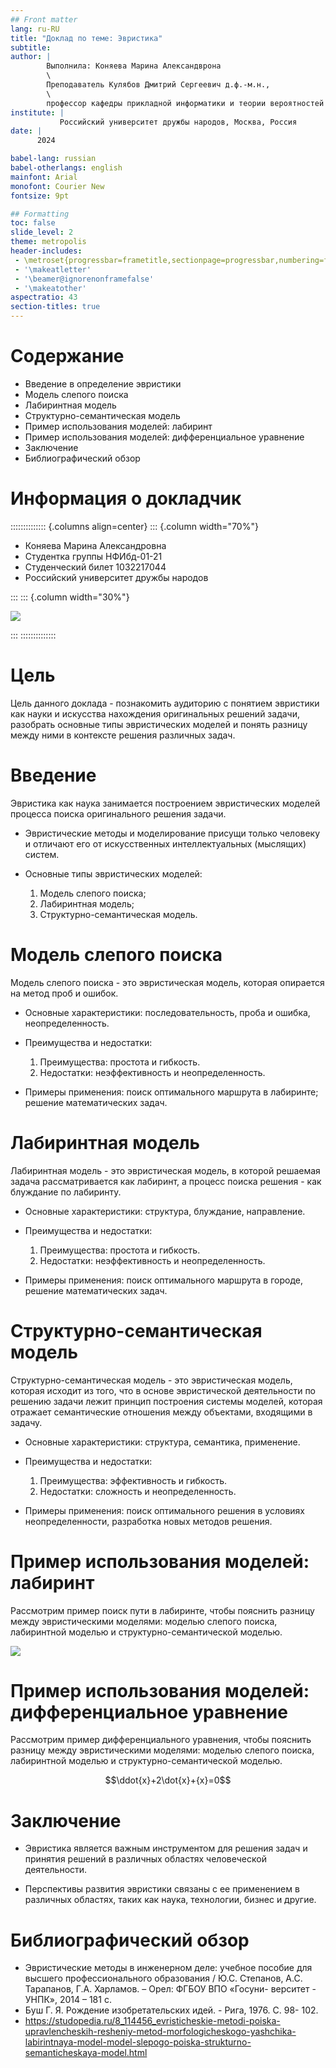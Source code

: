 ```yaml
---
## Front matter
lang: ru-RU
title: "Доклад по теме: Эвристика" 
subtitle: 
author: |
        Выполнила: Коняева Марина Александврона
        \
        Преподаватель Кулябов Дмитрий Сергеевич д.ф.-м.н.,
        \ 
        профессор кафедры прикладной информатики и теории вероятностей
institute: |
           Российский университет дружбы народов, Москва, Россия
date: |
      2024

babel-lang: russian
babel-otherlangs: english
mainfont: Arial
monofont: Courier New
fontsize: 9pt

## Formatting
toc: false
slide_level: 2
theme: metropolis
header-includes: 
 - \metroset{progressbar=frametitle,sectionpage=progressbar,numbering=fraction}
 - '\makeatletter'
 - '\beamer@ignorenonframefalse'
 - '\makeatother'
aspectratio: 43
section-titles: true
---
```


# Содержание

- Введение в определение эвристики
- Модель слепого поиска
- Лабиринтная модель 
- Структурно-семантическая модель 
- Пример использования моделей: лабиринт
- Пример использования моделей: дифференциальное уравнение
- Заключение
- Библиографический обзор


# Информация о докладчик

:::::::::::::: {.columns align=center}
::: {.column width="70%"}

  * Коняева Марина Александровна
  * Студентка группы НФИбд-01-21
  * Студенческий билет 1032217044
  * Российский университет дружбы народов

:::
::: {.column width="30%"}

![](./image/0.jpg)

:::
::::::::::::::

# Цель

Цель данного доклада - познакомить аудиторию с понятием эвристики как науки и искусства нахождения оригинальных решений задачи, разобрать основные типы эвристических моделей и понять разницу между ними в контексте решения различных задач.

# Введение

Эвристика как наука занимается построением эвристических моделей процесса поиска оригинального решения задачи. 

- Эвристические методы и моделирование присущи только человеку и отличают его от искусственных интеллектуальных (мыслящих) систем.

- Основные типы эвристических моделей: 

  1. Модель слепого поиска; 
  2. Лабиринтная модель;
  3. Структурно-семантическая модель.

# Модель слепого поиска

Модель слепого поиска - это эвристическая модель, которая опирается на метод проб и ошибок.

- Основные характеристики: последовательность, проба и ошибка, неопределенность.

- Преимущества и недостатки:

  1. Преимущества: простота и гибкость.
  2. Недостатки: неэффективность и неопределенность.  

- Примеры применения: поиск оптимального маршрута в лабиринте; решение математических задач.

# Лабиринтная модель

Лабиринтная модель - это эвристическая модель, в которой решаемая задача рассматривается как лабиринт, а процесс поиска решения - как блуждание по лабиринту. 

- Основные характеристики: структура, блуждание, направление.

- Преимущества и недостатки:

  1. Преимущества: простота и гибкость. 
  2. Недостатки: неэффективность и неопределенность.

- Примеры применения: поиск оптимального маршрута в городе, решение математических задач.


# Структурно-семантическая модель

Структурно-семантическая модель - это эвристическая модель, которая исходит из того, что в основе эвристической деятельности по решению задачи лежит принцип построения системы моделей, которая отражает семантические отношения между объектами, входящими в задачу. 

- Основные характеристики: структура, семантика, применение.

- Преимущества и недостатки:

  1. Преимущества: эффективность и гибкость. 
  2. Недостатки: сложность и неопределенность.

- Примеры применения: поиск оптимального решения в условиях неопределенности, разработка новых методов решения.

# Пример использования моделей: лабиринт

Рассмотрим пример поиск пути в лабиринте, чтобы пояснить разницу между эвристическими моделями: моделью слепого поиска, лабиринтной моделью и структурно-семантической моделью.

![](./image/1.png)



# Пример использования моделей: дифференциальное уравнение

Рассмотрим пример дифференциального уравнения, чтобы пояснить разницу между эвристическими моделями: моделью слепого поиска, лабиринтной моделью и структурно-семантической моделью.

$$\ddot{x}+2\dot{x}+{x}=0$$

# Заключение

- Эвристика является важным инструментом для решения задач и принятия решений в различных областях человеческой деятельности.

- Перспективы развития эвристики связаны с ее применением в различных областях, таких как наука, технологии, бизнес и другие. 

# Библиографический обзор

- Эвристические методы в инженерном деле: учебное пособие
для высшего профессионального образования / Ю.С. Степанов,
А.С. Тарапанов, Г.А. Харламов. – Орел: ФГБОУ ВПО «Госуни-
верситет - УНПК», 2014 – 181 с.
- Буш Г. Я. Рождение изобретательских идей. - Рига, 1976. С. 98- 102.
- https://studopedia.ru/8_114456_evristicheskie-metodi-poiska-upravlencheskih-resheniy-metod-morfologicheskogo-yashchika-labirintnaya-model-model-slepogo-poiska-strukturno-semanticheskaya-model.html